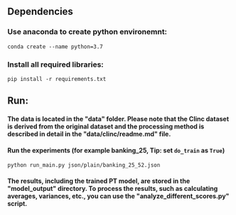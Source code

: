 ## Dependencies
### Use anaconda to create python environemnt:
`conda create --name python=3.7`

### Install all required libraries:
`pip install -r requirements.txt`


## Run:
#### The data is located in the "data" folder. Please note that the Clinc dataset is derived from the original dataset and the processing method is described in detail in the "data/clinc/readme.md" file.

#### Run the experiments (for example banking_25, Tip: set `do_train` as `True`)
   ```
   python run_main.py json/plain/banking_25_52.json
   ```

#### The results, including the trained PT model, are stored in the "model_output" directory. To process the results, such as calculating averages, variances, etc., you can use the "analyze_different_scores.py" script.


